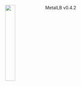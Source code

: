 <img align="left" src="/images/logo.png" width="25%"></img>
MetalLB v0.4.2
<p style="clear: both"></p>
